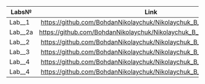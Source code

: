 
| Labs№         | Link              | 
| ------------- |:------------------:| 
| Lab__1    | https://github.com/BohdanNikolaychuk/Nikolaychuk_B_IK_31/tree/main/lab1  | 
| Lab__2a    | https://github.com/BohdanNikolaychuk/Nikolaychuk_B_IK_31/tree/main/lab2a | 
| Lab__2    | https://github.com/BohdanNikolaychuk/Nikolaychuk_B_IK_31/tree/main/lab2|
| Lab__3    | https://github.com/BohdanNikolaychuk/Nikolaychuk_B_IK_31/tree/main/lab3| 
| Lab__4    | https://github.com/BohdanNikolaychuk/Nikolaychuk_B_IK_31/tree/main/lab4| 
| Lab__4    | https://github.com/BohdanNikolaychuk/Nikolaychuk_B_IK_31/tree/main/lab5| 


